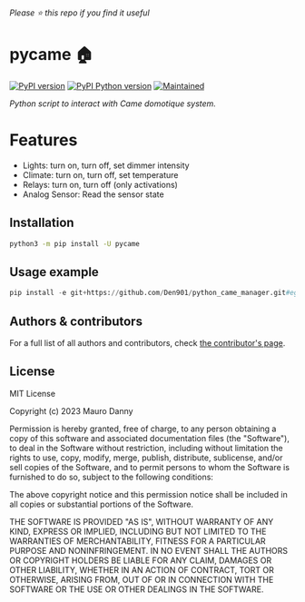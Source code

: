 *Please :star: this repo if you find it useful*

# pycame :house:

[![PyPI version][pypi-shield]][pypi]
[![PyPI Python version][pypi-pyversion]][pypi]
[![Maintained][Maintained]](#)

_Python script to interact with Came domotique system._

# Features

- Lights: turn on, turn off, set dimmer intensity
- Climate: turn on, turn off, set temperature
- Relays: turn on, turn off (only activations)
- Analog Sensor: Read the sensor state

## Installation

```bash
python3 -m pip install -U pycame
```

## Usage example

```python
pip install -e git+https://github.com/Den901/python_came_manager.git#egg=pycame

```

## Authors & contributors

For a full list of all authors and contributors, check [the contributor's page][contributors].

## License

MIT License

Copyright (c) 2023 Mauro Danny

Permission is hereby granted, free of charge, to any person obtaining a copy
of this software and associated documentation files (the "Software"), to deal
in the Software without restriction, including without limitation the rights
to use, copy, modify, merge, publish, distribute, sublicense, and/or sell
copies of the Software, and to permit persons to whom the Software is
furnished to do so, subject to the following conditions:

The above copyright notice and this permission notice shall be included in all
copies or substantial portions of the Software.

THE SOFTWARE IS PROVIDED "AS IS", WITHOUT WARRANTY OF ANY KIND, EXPRESS OR
IMPLIED, INCLUDING BUT NOT LIMITED TO THE WARRANTIES OF MERCHANTABILITY,
FITNESS FOR A PARTICULAR PURPOSE AND NONINFRINGEMENT. IN NO EVENT SHALL THE
AUTHORS OR COPYRIGHT HOLDERS BE LIABLE FOR ANY CLAIM, DAMAGES OR OTHER
LIABILITY, WHETHER IN AN ACTION OF CONTRACT, TORT OR OTHERWISE, ARISING FROM,
OUT OF OR IN CONNECTION WITH THE SOFTWARE OR THE USE OR OTHER DEALINGS IN THE
SOFTWARE.


[contributors]: https://github.com/Den901/python_came_manager/graphs/contributors
[license]: https://github.com/Den901/python_came_manager/blob/main/LICENSE.md
[license-shield]: https://img.shields.io/pypi/l/pycame.svg?style=popout
[maintained]: https://img.shields.io/maintenance/yes/2021.svg?style=popout
[pypi]: https://pypi.org/project/pycame/
[pypi-pyversion]: https://img.shields.io/pypi/pyversions/pycame.svg?style=popout
[pypi-shield]: https://img.shields.io/pypi/v/pycame.svg?style=popout
